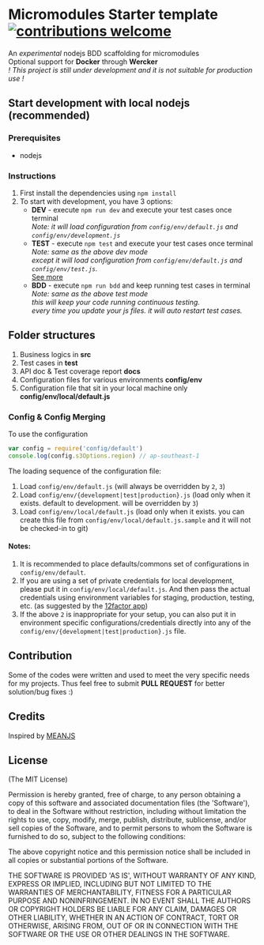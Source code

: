 # Micromodules Starter template [![contributions welcome](https://img.shields.io/badge/contributions-welcome-brightgreen.svg?style=flat)](https://github.com/axnux/template-svc/issues)  

An *experimental* nodejs BDD scaffolding for micromodules  
Optional support for **Docker** through **Wercker**  
*! This project is still under development and it is not suitable for production use !*

## Start development with local nodejs (recommended)
### Prerequisites  
- nodejs  

### Instructions  
1. First install the dependencies using `npm install`  
2. To start with development, you have 3 options:  
   - **DEV** - execute `npm run dev` and execute your test cases once terminal  
       *Note: it will load configuration from  `config/env/default.js` and `config/env/development.js`*
   - **TEST** - execute `npm test` and execute your test cases once terminal  
       *Note: same as the above dev mode*  
       *except it will load configuration from `config/env/default.js` and `config/env/test.js`.*  
       [See more](#config--config-merging)
   - **BDD** - execute `npm run bdd` and keep running test cases in terminal  
       *Note: same as the above test mode*  
       *this will keep your code running continuous testing.*  
       *every time you update your js files. it will auto restart test cases.*  

## Folder structures
1. Business logics in **src**  
2. Test cases in **test**  
3. API doc & Test coverage report **docs**  
4. Configuration files for various environments **config/env**  
5. Configuration file that sit in your local machine only **config/env/local/default.js**  


### Config & Config Merging
To use the configuration  
```js
var config = require('config/default')
console.log(config.s3Options.region) // ap-southeast-1
```

The loading sequence of the configuration file:  

1. Load `config/env/default.js` (will always be overridden by `2`, `3`)  
2. Load `config/env/{development|test|production}.js` (load only when it exists. default to development. will be overridden by `3`)  
3. Load `config/env/local/default.js` (load only when it exists. you can create this file from `config/env/local/default.js.sample` and it will not be checked-in to git)  

#### Notes:
1. It is recommended to place defaults/commons set of configurations in `config/env/default`.  
2. If you are using a set of private credentials for local development, please put it in `config/env/local/default.js`. And then pass the actual credentials using environment variables for staging, production, testing, etc.  (as suggested by the [12factor app](https://12factor.net/))
3. If the above `2` is inappropriate for your setup, you can also put it in environment specific configurations/credentials directly into any of the `config/env/{development|test|production}.js` file.  


## Contribution
Some of the codes were written and used to meet the very specific needs for my projects. Thus feel free to submit **PULL REQUEST** for better solution/bug fixes :)

## Credits
Inspired by [MEANJS](https://github.com/meanjs/mean/)

## License
(The MIT License)

Permission is hereby granted, free of charge, to any person obtaining
a copy of this software and associated documentation files (the
'Software'), to deal in the Software without restriction, including
without limitation the rights to use, copy, modify, merge, publish,
distribute, sublicense, and/or sell copies of the Software, and to
permit persons to whom the Software is furnished to do so, subject to
the following conditions:

The above copyright notice and this permission notice shall be
included in all copies or substantial portions of the Software.

THE SOFTWARE IS PROVIDED 'AS IS', WITHOUT WARRANTY OF ANY KIND,
EXPRESS OR IMPLIED, INCLUDING BUT NOT LIMITED TO THE WARRANTIES OF
MERCHANTABILITY, FITNESS FOR A PARTICULAR PURPOSE AND NONINFRINGEMENT.
IN NO EVENT SHALL THE AUTHORS OR COPYRIGHT HOLDERS BE LIABLE FOR ANY
CLAIM, DAMAGES OR OTHER LIABILITY, WHETHER IN AN ACTION OF CONTRACT,
TORT OR OTHERWISE, ARISING FROM, OUT OF OR IN CONNECTION WITH THE
SOFTWARE OR THE USE OR OTHER DEALINGS IN THE SOFTWARE.
